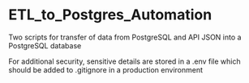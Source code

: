 # ETL_to_Postgres_Automation
Two scripts for transfer of data from PostgreSQL and API JSON into a PostgreSQL database

For additional security, sensitive details are stored in a .env file which should be added to .gitignore in a production environment
